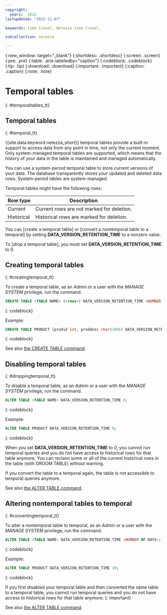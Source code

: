 ```yaml
---
copyright:
  years:  2022
lastupdated: "2022-11-07"

keywords: time travel, Netezza time travel,

subcollection: netezza

---
```


{:new_window: target="_blank"}
{:shortdesc: .shortdesc}
{:screen: .screen}
{:pre: .pre}
{:table: .aria-labeledby="caption"}
{:codeblock: .codeblock}
{:tip: .tip}
{:download: .download}
{:important: .important}
{:caption: .caption}
{:note: .note}

# Temporal tables
{: #temporaltables_tt}

## Temporal tables
{: #temporal_tt}

{{site.data.keyword.netezza_short}} temporal tables provide a built-in support to access data from any point in time, not only the current moment. Only system-managed temporal tables are supported, which means that the history of your data in the table is maintained and managed automatically.

You can use a system-period temporal table to store current versions of your data. The database transparently stores your updated and deleted data rows. System-period tables are system-managed.

Temporal tables might have the following rows:

| Row type     | Description |
| -----------  | ----------- |
| Current      | Current rows are not marked for deletion.  |
| Historical   | Historical rows are marked for deletion.   |


You can [create a temporal table] or [convert a nontemporal table to a temporal] by setting **DATA_VERSION_RETENTION_TIME** to a nonzero value.

To [drop a temporal table], you must set **DATA_VERSION_RETENTION_TIME** to 0.

## Creating temporal tables
{: #creatingtemporal_tt}

To create a temporal table, as an *Admin* or a user with the *MANAGE SYSTEM* privilege, run the command.

```sql
CREATE TABLE <TABLE NAME> (<rows>) DATA_VERSION_RETENTION_TIME <NUMBER OF DAYS>;
```
{: codeblock}

Example:

```sql
CREATE TABLE PRODUCT (prodid int, proddesc char(100)) DATA_VERSION_RETENTION_TIME 30;
```
{: codeblock}

See also [the CREATE TABLE command](https://www.ibm.com/docs/en/netezza?topic=npsscr-create-table-2).

## Disabling temporal tables
{: #droppingtemporal_tt}

To disable a temporal table, as an *Admin* or a user with the *MANAGE SYSTEM* privilege, run the command.

```sql
ALTER TABLE <TABLE NAME> DATA_VERSION_RETENTION_TIME 0;
```
{: codeblock}

Example:

```sql
ALTER TABLE PRODUCT DATA_VERSION_RETENTION_TIME 0;
```
{: codeblock}

When you set **DATA_VERSION_RETENTION_TIME** to 0, you cannot run temporal queries and you do not have access to historical rows for that table anymore.
You can reclaim some or all of the current historical rows in the table (with GROOM TABLE) without warning.

If you convert the table to a temporal again, the table is not accessible to temporal queries anymore.

See also [the ALTER TABLE command](https://www.ibm.com/docs/en/netezza?topic=npsscr-alter-table-2).

## Altering nontemporal tables to temporal
{: #convertingtemporal_tt}

To alter a nontemporal table to temporal, as an *Admin* or a user with the *MANAGE SYSTEM* privilege, run the command.

```sql
ALTER TABLE <TABLE NAME> DATA_VERSION_RETENTION_TIME <NUMBER OF DAYS>;
```
{: codeblock}

Example:

```sql
ALTER TABLE PRODUCT DATA_VERSION_RETENTION_TIME 30;
```
{: codeblock}

If you first disabled your temporal table and then converted the same table to a temporal table, you cannot run temporal queries and you do not have access to historical rows for that table anymore.
{: important}

See also [the ALTER TABLE command](https://www.ibm.com/docs/en/netezza?topic=npsscr-alter-table-2).
